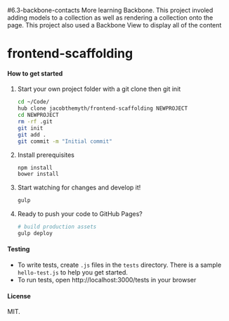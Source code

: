 #6.3-backbone-contacts
More learning Backbone. This project involed adding models to a collection as well as rendering a collection onto the page. This project also used a Backbone View to display all of the content

# frontend-scaffolding

#### How to get started

1. Start your own project folder with a git clone then git init

    ```sh
    cd ~/Code/
    hub clone jacobthemyth/frontend-scaffolding NEWPROJECT
    cd NEWPROJECT
    rm -rf .git
    git init
    git add .
    git commit -m "Initial commit"
    ```

2. Install prerequisites

    ```sh
    npm install
    bower install
    ```

3. Start watching for changes and develop it!

    ```sh
    gulp
    ```

4. Ready to push your code to GitHub Pages?

    ```sh
    # build production assets
    gulp deploy
    ```

#### Testing

- To write tests, create `.js` files in the `tests` directory. There is a sample `hello-test.js` to help you get started.
- To run tests, open http://localhost:3000/tests in your browser

#### License

MIT.
